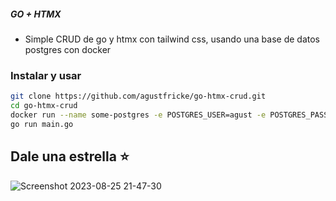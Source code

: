 ##### GO + HTMX
- Simple CRUD de go y htmx con tailwind css, usando una base de datos postgres con docker


### Instalar y usar
```bash
git clone https://github.com/agustfricke/go-htmx-crud.git
cd go-htmx-crud
docker run --name some-postgres -e POSTGRES_USER=agust -e POSTGRES_PASSWORD=agust -e POSTGRES_DB=agust -p 5432:5432 -d postgres
go run main.go
```
## Dale una estrella ⭐
![Screenshot 2023-08-25 21-47-30](https://github.com/agustfricke/go-htmx-crud/assets/110266171/aa09b291-215e-4764-9bf0-5f02c5878d86)

